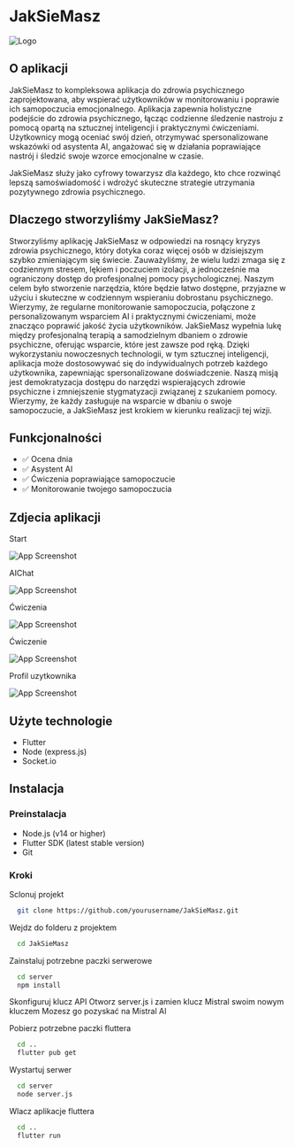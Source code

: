 # JakSieMasz


![Logo](https://github.com/xSmilO/JakSieMasz/blob/main/Logo.png)


## O aplikacji
JakSieMasz to kompleksowa aplikacja do zdrowia psychicznego zaprojektowana, aby wspierać użytkowników w monitorowaniu i poprawie ich samopoczucia emocjonalnego. Aplikacja zapewnia holistyczne podejście do zdrowia psychicznego, łącząc codzienne śledzenie nastroju z pomocą opartą na sztucznej inteligencji i praktycznymi ćwiczeniami. Użytkownicy mogą oceniać swój dzień, otrzymywać spersonalizowane wskazówki od asystenta AI, angażować się w działania poprawiające nastrój i śledzić swoje wzorce emocjonalne w czasie. 

JakSieMasz służy jako cyfrowy towarzysz dla każdego, kto chce rozwinąć lepszą samoświadomość i wdrożyć skuteczne strategie utrzymania pozytywnego zdrowia psychicznego.

## Dlaczego stworzyliśmy JakSieMasz?
Stworzyliśmy aplikację JakSieMasz w odpowiedzi na rosnący kryzys zdrowia psychicznego, który dotyka coraz więcej osób w dzisiejszym szybko zmieniającym się świecie. Zauważyliśmy, że wielu ludzi zmaga się z codziennym stresem, lękiem i poczuciem izolacji, a jednocześnie ma ograniczony dostęp do profesjonalnej pomocy psychologicznej.
Naszym celem było stworzenie narzędzia, które będzie łatwo dostępne, przyjazne w użyciu i skuteczne w codziennym wspieraniu dobrostanu psychicznego. Wierzymy, że regularne monitorowanie samopoczucia, połączone z personalizowanym wsparciem AI i praktycznymi ćwiczeniami, może znacząco poprawić jakość życia użytkowników.
JakSieMasz wypełnia lukę między profesjonalną terapią a samodzielnym dbaniem o zdrowie psychiczne, oferując wsparcie, które jest zawsze pod ręką. Dzięki wykorzystaniu nowoczesnych technologii, w tym sztucznej inteligencji, aplikacja może dostosowywać się do indywidualnych potrzeb każdego użytkownika, zapewniając spersonalizowane doświadczenie.
Naszą misją jest demokratyzacja dostępu do narzędzi wspierających zdrowie psychiczne i zmniejszenie stygmatyzacji związanej z szukaniem pomocy. Wierzymy, że każdy zasługuje na wsparcie w dbaniu o swoje samopoczucie, a JakSieMasz jest krokiem w kierunku realizacji tej wizji.

## Funkcjonalności
- ✅ Ocena dnia
- ✅ Asystent AI
- ✅ Ćwiczenia poprawiające samopoczucie
- ✅ Monitorowanie twojego samopoczucia

## Zdjecia aplikacji

Start

![App Screenshot](https://github.com/xSmilO/JakSieMasz/blob/main/readme/Homepage.png)

AIChat

![App Screenshot](https://github.com/xSmilO/JakSieMasz/blob/main/readme/AiChat.png)

Ćwiczenia

![App Screenshot](https://github.com/xSmilO/JakSieMasz/blob/main/readme/Cwiczenia.png)

Ćwiczenie

![App Screenshot](https://github.com/xSmilO/JakSieMasz/blob/main/readme/Cwiczenie.png)

Profil uzytkownika

![App Screenshot](https://github.com/xSmilO/JakSieMasz/blob/main/readme/Profil.png)


## Użyte technologie
- Flutter
- Node (express.js)
- Socket.io

## Instalacja
### Preinstalacja
- Node.js (v14 or higher)
- Flutter SDK (latest stable version)
- Git

### Kroki

Sclonuj projekt

```bash
  git clone https://github.com/yourusername/JakSieMasz.git
```

Wejdz do folderu z projektem

```bash
  cd JakSieMasz
```

Zainstaluj potrzebne paczki serwerowe

```bash
  cd server
  npm install
```

Skonfiguruj klucz API
Otworz server.js i zamien klucz Mistral swoim nowym kluczem
Mozesz go pozyskać na Mistral AI

Pobierz potrzebne paczki fluttera

```bash
  cd ..
  flutter pub get
```

Wystartuj serwer

```bash
  cd server
  node server.js
```
Wlacz aplikacje fluttera

```bash
  cd ..
  flutter run
```

